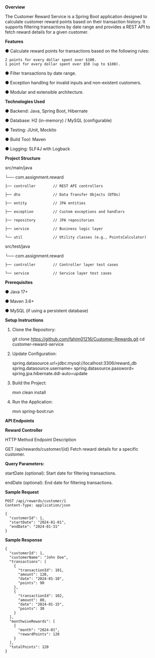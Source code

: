 **Overview**

The Customer Reward Service is a Spring Boot application designed to calculate customer reward points based on their transaction history. It supports filtering transactions by date range and provides a REST API to fetch reward details for a given customer.

**Features**

● Calculate reward points for transactions based on the following rules:
    
    2 points for every dollar spent over $100.
    1 point for every dollar spent over $50 (up to $100).
    
● Filter transactions by date range.

● Exception handling for invalid inputs and non-existent customers.

● Modular and extensible architecture.



**Technologies Used**

● Backend: Java, Spring Boot, Hibernate

● Database: H2 (in-memory) / MySQL (configurable)

● Testing: JUnit, Mockito

● Build Tool: Maven

● Logging: SLF4J with Logback


**Project Structure**

src/main/java

└── com.assignment.reward

    ├── controller        // REST API controllers
    
    ├── dto               // Data Transfer Objects (DTOs)
    
    ├── entity            // JPA entities
    
    ├── exception         // Custom exceptions and handlers
    
    ├── repository        // JPA repositories
    
    ├── service           // Business logic layer
    
    └── util              // Utility classes (e.g., PointsCalculator)
    


src/test/java

└── com.assignment.reward

    ├── controller        // Controller layer test cases
    
    └── service           // Service layer test cases



**Prerequisites**

● Java 17+

● Maven 3.6+

● MySQL (if using a persistent database)



**Setup Instructions**

1. Clone the Repository:

    git clone https://github.com/fahim01216/Customer-Rewards.git
    cd customer-reward-service

2. Update Configuration:

    spring.datasource.url=jdbc:mysql://localhost:3306/reward_db
    spring.datasource.username=<your-username>
    spring.datasource.password=<your-password>
    spring.jpa.hibernate.ddl-auto=update

3. Build the Project:
   
    mvn clean install

4. Run the Application:
   
    mvn spring-boot:run



**API Endpoints**

**Reward Controller**

HTTP Method	Endpoint	         Description

GET	/api/rewards/customer/{id}	Fetch reward details for a specific customer.


**Query Parameters:**

startDate (optional): Start date for filtering transactions.

endDate (optional): End date for filtering transactions.


**Sample Request**
```
POST /api/rewards/customer/1
Content-Type: application/json

{
  "customerId": 1,
  "startDate": "2024-01-01",
  "endDate": "2024-01-31"
}
```


**Sample Response**
```
{
  "customerId": 1,
  "customerName": "John Doe",
  "transactions": [
    {
      "transactionId": 101,
      "amount": 120,
      "date": "2024-01-10",
      "points": 90
    },
    {
      "transactionId": 102,
      "amount": 80,
      "date": "2024-01-15",
      "points": 30
    }
  ],
  "monthwiseRewards": [
    {
      "month": "2024-01",
      "rewardPoints": 120
    }
  ],
  "totalPoints": 120
}
```

